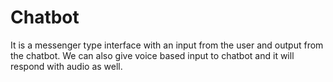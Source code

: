 # Chatbot
It is a messenger type interface with an input from the user and output from the chatbot. We can also give voice based input to chatbot and it will respond with audio as well.

